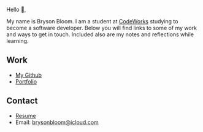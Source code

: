 Hello 👋, 

My name is Bryson Bloom. I am a student at [CodeWorks](https://boisecodeworks.com) studying to become a software developer. Below you will find links to some of my work and ways to get in touch. Included also are my notes and reflections while learning. 

## Work

  + [My Github](https://github.com/BrysonBloom)
  + [Portfolio](https://BrysonBloom.github.io/)

## Contact

  + [Resume](https://BrysonBloom.github.io/resume)
  + Email: brysonbloom@icloud.com
  
